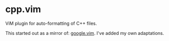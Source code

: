# cpp.vim

ViM plugin for auto-formatting of C++ files.

This started out as a mirror of: [google.vim](https://github.com/vim-scripts/google.vim). I've added my own adaptations.

